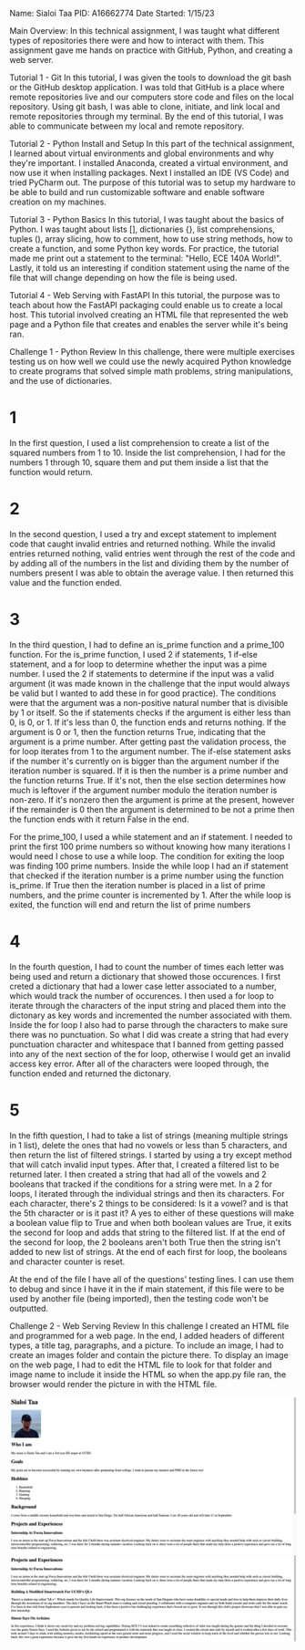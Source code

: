 Name: Sialoi Taa
PID: A16662774
Date Started: 1/15/23

Main Overview:
In this technical assignment, I was taught what different types of repositories there were and how to interact with them. This assignment gave me hands on practice with GitHub, Python, and creating a web server.

Tutorial 1 - Git
In this tutorial, I was given the tools to download the git bash or the GitHub desktop application. I was told that GitHub is a place where remote repositories live and our computers store code and files on the local repository. Using git bash, I was able to clone, initiate, and link local and remote repositories through my terminal. By the end of this tutorial, I was able to communicate between my local and remote repository.

Tutorial 2 - Python Install and Setup
In this part of the technical assignment, I learned about virtual environments and global environments and why they're important. I installed Anaconda, created a virtual environment, and now use it when installing packages. Next I installed an IDE (VS Code) and tried PyCharm out. The purpose of this tutorial was to setup my hardware to be able to build and run customizable software and enable software creation on my machines.

Tutorial 3 - Python Basics
In this tutorial, I was taught about the basics of Python. I was taught about lists [], dictionaries {}, list comprehensions, tuples (), array slicing, how to comment, how to use string methods, how to create a function, and some Python key words. For practice, the tutorial made me print out a statement to the terminal: "Hello, ECE 140A World!". Lastly, it told us an interesting if condition statement using the name of the file that will change depending on how the file is being used.

Tutorial 4 - Web Serving with FastAPI
In this tutorial, the purpose was to teach about how the FastAPI packaging could enable us to create a local host. This tutorial involved creating an HTML file that represented the web page and a Python file that creates and enables the server while it's being ran. 

Challenge 1 - Python Review
In this challenge, there were multiple exercises testing us on how well we could use the newly acquired Python knowledge to create programs that solved simple math problems, string manipulations, and the use of dictionaries.

# 1
In the first question, I used a list comprehension to create a list of the squared numbers from 1 to 10. Inside the list comprehension, I had for the numbers 1 through 10, square them and put them inside a list that the function would return.

# 2
In the second question, I used a try and except statement to implement code that caught invalid entries and returned nothing. While the invalid entries returned nothing, valid entries went through the rest of the code and by adding all of the numbers in the list and dividing them by the number of numbers present I was able to obtain the average value. I then returned this value and the function ended.

# 3
In the third question, I had to define an is_prime function and a prime_100 function. For the is_prime function, I used 2 if statements, 1 if-else statement, and a for loop to determine whether the input was a pime number. I used the 2 if statements to determine if the input was a valid argument (it was made known in the challenge that the input would always be valid but I wanted to add these in for good practice). The conditions were that the argument was a non-positive natural number that is divisible by 1 or itself. So the if statements checks if the argument is either less than 0, is 0, or 1. If it's less than 0, the function ends and returns nothing. If the argument is 0 or 1, then the function returns True, indicating that the argument is a prime number. After getting past the validation process, the for loop iterates from 1 to the argument number. The if-else statement asks if the number it's currently on is bigger than the argument number if the iteration number is squared. If it is then the number is a prime number and the function returns True. If it's not, then the else section determines how much is leftover if the argument number modulo the iteration number is non-zero. If it's nonzero then the argument is prime at the present, however if the remainder is 0 then the argument is determined to be not a prime then the function ends with it return False in the end.

For the prime_100, I used a while statement and an if statement. I needed to print the first 100 prime numbers so without knowing how many iterations I would need I chose to use a while loop. The condition for exiting the loop was finding 100 prime numbers. Inside the while loop I had an if statement that checked if the iteration number is a prime number using the function is_prime. If True then the iteration number is placed in a list of prime numbers, and the prime counter is incremented by 1. After the while loop is exited, the function will end and return the list of prime numbers

# 4
In the fourth question, I had to count the number of times each letter was being used and return a dictionary that showed those occurences. I first creted a dictionary that had a lower case letter associated to a number, which would track the number of occurences. I then used a for loop to iterate through the characters of the input string and placed them into the dictonary as key words and incremented the number associated with them. Inside the for loop I also had to parse through the characters to make sure there was no punctuation. So what I did was create a string that had every punctuation character and whitespace that I banned from getting passed into any of the next section of the for loop, otherwise I would get an invalid access key error. After all of the characters were looped through, the function ended and returned the dictonary.

# 5
In the fifth question, I had to take a list of strings (meaning multiple strings in 1 list), delete the ones that had no vowels or less than 5 characters, and then return the list of filtered strings. I started by using a try except method that will catch invalid input types. After that, I created a filtered list to be returned later. I then created a string that had all of the vowels and 2 booleans that tracked if the conditions for a string were met. In a 2 for loops, I iterated through the individual strings and then its characters. For each character, there's 2 things to be considered: Is it a vowel? and is that the 5th character or is it past it? A yes to either of these questions will make a boolean value flip to True and when both boolean values are True, it exits the second for loop and adds that string to the filtered list. If at the end of the second for loop, the 2 booleans aren't both True then the string isn't added to new list of strings. At the end of each first for loop, the booleans and character counter is reset.

At the end of the file I have all of the questions' testing lines. I can use them to debug and since I have it in the if main statement, if this file were to be used by another file (being imported), then the testing code won't be outputted.

Challenge 2 - Web Serving Review
In this challenge I created an HTML file and programmed for a web page. In the end, I added headers of different types, a title tag, paragraphs, and a picture. To include an image, I had to create an images folder and contain the picture there. To display an image on the web page, I had to edit the HTML file to look for that folder and image name to include it inside the HTML so when the app.py file ran, the browser would render the picture in with the HTML file. 

![title](images/application1.png)
![title](images/application2.png)